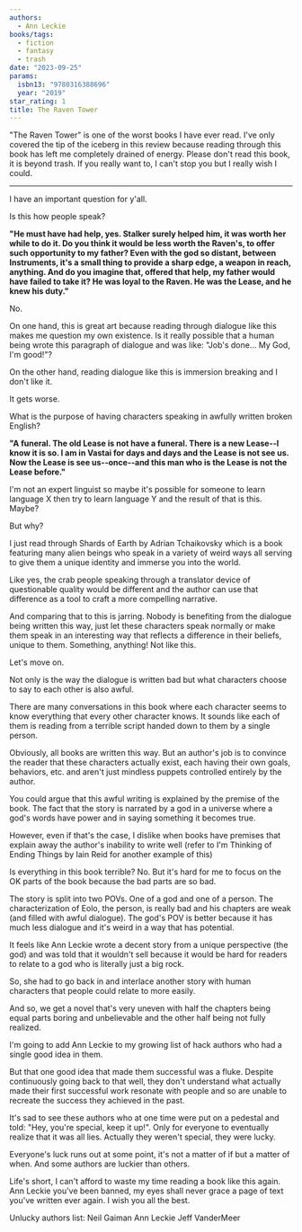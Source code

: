 ```yaml
---
authors:
  - Ann Leckie
books/tags:
  - fiction
  - fantasy
  - trash
date: "2023-09-25"
params:
  isbn13: "9780316388696"
  year: "2019"
star_rating: 1
title: The Raven Tower
---
```


"The Raven Tower" is one of the worst books I have ever read. I've only covered the tip of the iceberg in this review because reading through this book has left me completely drained of energy. Please don't read this book, it is beyond trash. If you really want to, I can't stop you but I really wish I could.

<!--more-->

---

I have an important question for y'all.

Is this how people speak?

**"He must have had help, yes. Stalker surely helped him, it was worth her while to do it. Do you think it would be less worth the Raven's, to offer such opportunity to my father? Even with the god so distant, between Instruments, it's a small thing to provide a sharp edge, a weapon in reach, anything. And do you imagine that, offered that help, my father would have failed to take it? He was loyal to the Raven. He was the Lease, and he knew his duty."**

No.

On one hand, this is great art because reading through dialogue like this makes me question my own existence. Is it really possible that a human being wrote this paragraph of dialogue and was like: "Job's done... My God, I'm good!"?

On the other hand, reading dialogue like this is immersion breaking and I don't like it.

It gets worse.

What is the purpose of having characters speaking in awfully written broken English?

**"A funeral. The old Lease is not have a funeral. There is a new Lease--I know it is so. I am in Vastai for days and days and the Lease is not see us. Now the Lease is see us--once--and this man who is the Lease is not the Lease before."**

I'm not an expert linguist so maybe it's possible for someone to learn language X then try to learn language Y and the result of that is this. Maybe?

But why?

I just read through Shards of Earth by Adrian Tchaikovsky which is a book featuring many alien beings who speak in a variety of weird ways all serving to give them a unique identity and immerse you into the world.

Like yes, the crab people speaking through a translator device of questionable quality would be different and the author can use that difference as a tool to craft a more compelling narrative.

And comparing that to this is jarring. Nobody is benefiting from the dialogue being written this way, just let these characters speak normally or make them speak in an interesting way that reflects a difference in their beliefs, unique to them. Something, anything! Not like this.

Let's move on.

Not only is the way the dialogue is written bad but what characters choose to say to each other is also awful.

There are many conversations in this book where each character seems to know everything that every other character knows. It sounds like each of them is reading from a terrible script handed down to them by a single person.

Obviously, all books are written this way. But an author's job is to convince the reader that these characters actually exist, each having their own goals, behaviors, etc. and aren't just mindless puppets controlled entirely by the author.

You could argue that this awful writing is explained by the premise of the book. The fact that the story is narrated by a god in a universe where a god's words have power and in saying something it becomes true.

However, even if that's the case, I dislike when books have premises that explain away the author's inability to write well (refer to I'm Thinking of Ending Things by Iain Reid for another example of this)

Is everything in this book terrible? No. But it's hard for me to focus on the OK parts of the book because the bad parts are so bad.

The story is split into two POVs. One of a god and one of a person. The characterization of Eolo, the person, is really bad and his chapters are weak (and filled with awful dialogue). The god's POV is better because it has much less dialogue and it's weird in a way that has potential.

It feels like Ann Leckie wrote a decent story from a unique perspective (the god) and was told that it wouldn't sell because it would be hard for readers to relate to a god who is literally just a big rock.

So, she had to go back in and interlace another story with human characters that people could relate to more easily.

And so, we get a novel that's very uneven with half the chapters being equal parts boring and unbelievable and the other half being not fully realized.

I'm going to add Ann Leckie to my growing list of hack authors who had a single good idea in them.

But that one good idea that made them successful was a fluke. Despite continuously going back to that well, they don't understand what actually made their first successful work resonate with people and so are unable to recreate the success they achieved in the past.

It's sad to see these authors who at one time were put on a pedestal and told: "Hey, you're special, keep it up!". Only for everyone to eventually realize that it was all lies. Actually they weren't special, they were lucky.

Everyone's luck runs out at some point, it's not a matter of if but a matter of when. And some authors are luckier than others.

Life's short, I can't afford to waste my time reading a book like this again. Ann Leckie you've been banned, my eyes shall never grace a page of text you've written ever again. I wish you all the best.

Unlucky authors list: Neil Gaiman Ann Leckie Jeff VanderMeer
